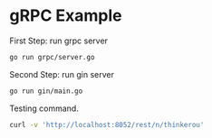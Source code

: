 # gRPC Example

First Step: run grpc server

```sh
go run grpc/server.go
```

Second Step: run gin server

```sh
go run gin/main.go
```

Testing command.

```sh
curl -v 'http://localhost:8052/rest/n/thinkerou'
```

